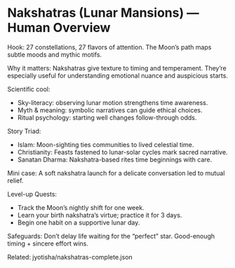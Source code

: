 # Nakshatras (Lunar Mansions) — Human Overview

Hook:
27 constellations, 27 flavors of attention. The Moon’s path maps subtle moods and mythic motifs.

Why it matters:
Nakshatras give texture to timing and temperament. They’re especially useful for understanding emotional nuance and auspicious starts.

Scientific cool:
- Sky-literacy: observing lunar motion strengthens time awareness.
- Myth & meaning: symbolic narratives can guide ethical choices.
- Ritual psychology: starting well changes follow-through odds.

Story Triad:
- Islam: Moon-sighting ties communities to lived celestial time.
- Christianity: Feasts fastened to lunar-solar cycles mark sacred narrative.
- Sanatan Dharma: Nakshatra-based rites time beginnings with care.

Mini case:
A soft nakshatra launch for a delicate conversation led to mutual relief.

Level-up Quests:
- Track the Moon’s nightly shift for one week.
- Learn your birth nakshatra’s virtue; practice it for 3 days.
- Begin one habit on a supportive lunar day.

Safeguards:
Don’t delay life waiting for the “perfect” star. Good-enough timing + sincere effort wins.

Related: jyotisha/nakshatras-complete.json

